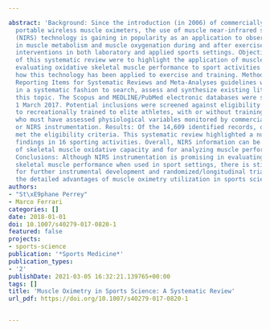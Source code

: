 ---
abstract: 'Background: Since the introduction (in 2006) of commercially available
  portable wireless muscle oximeters, the use of muscle near-infrared spectroscopy
  (NIRS) technology is gaining in popularity as an application to observe changes
  in muscle metabolism and muscle oxygenation during and after exercise or training
  interventions in both laboratory and applied sports settings. Objectives: The objectives
  of this systematic review were to highlight the application of muscle oximetry in
  evaluating oxidative skeletal muscle performance to sport activities and emphasize
  how this technology has been applied to exercise and training. Methods: Preferred
  Reporting Items for Systematic Reviews and Meta-Analyses guidelines were followed
  in a systematic fashion to search, assess and synthesize existing literature on
  this topic. The Scopus and MEDLINE/PubMed electronic databases were searched to
  1 March 2017. Potential inclusions were screened against eligibility criteria relating
  to recreationally trained to elite athletes, with or without training programs,
  who must have assessed physiological variables monitored by commercial oximeters
  or NIRS instrumentation. Results: Of the 14,609 identified records, only 57 studies
  met the eligibility criteria. This systematic review highlighted a number of key
  findings in 16 sporting activities. Overall, NIRS information can be used as a marker
  of skeletal muscle oxidative capacity and for analyzing muscle performance factors.
  Conclusions: Although NIRS instrumentation is promising in evaluating oxidative
  skeletal muscle performance when used in sport settings, there is still the need
  for further instrumental development and randomized/longitudinal trials to support
  the detailed advantages of muscle oximetry utilization in sports science.'
authors:
- "St\xE9phane Perrey"
- Marco Ferrari
categories: []
date: 2018-01-01
doi: 10.1007/s40279-017-0820-1
featured: false
projects:
- sports-science
publication: '*Sports Medicine*'
publication_types:
- '2'
publishDate: 2021-03-05 16:32:21.139765+00:00
tags: []
title: 'Muscle Oximetry in Sports Science: A Systematic Review'
url_pdf: https://doi.org/10.1007/s40279-017-0820-1

---

